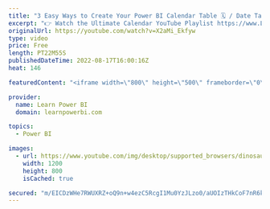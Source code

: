 ```yaml
---
title: "3 Easy Ways to Create Your Power BI Calendar Table 🗓️ / Date Table"
excerpt: "👉 Watch the Ultimate Calendar YouTube Playlist https://www.LearnPowerBI.com/calendar  👉 Download the Ultimate Calendar File https://www.LearnPowerBI.com/download  ==Table of Contents==   00:00 Intro: 3 Easy Ways to Create a Power BI Calendar Table 00:45 Use Auto Date/Time to Create Calendar Table"
originalUrl: https://youtube.com/watch?v=X2aMi_Ekfyw
type: video
price: Free
length: PT22M55S
publishedDateTime: 2022-08-17T16:00:16Z
heat: 146

featuredContent: "<iframe width=\"800\" height=\"500\" frameborder=\"0\" src=\"https://www.youtube.com/embed/X2aMi_Ekfyw\" allow=\"accelerometer; autoplay; encrypted-media; gyroscope; picture-in-picture\" allowfullscreen></iframe>"

provider:
  name: Learn Power BI
  domain: learnpowerbi.com

topics:
  - Power BI

images:
  - url: https://www.youtube.com/img/desktop/supported_browsers/dinosaur.png
    width: 1200
    height: 800
    isCached: true

secured: "m/EICDzWHe7RWUXRZ+oQ9n+w4ezC5RcgI1Mu0YzJLzo0/aUOIzTHkCoF7nR6kqZStiJ11uT6jT/efNA4+d33CNzLyb75DiSw7vxvloLnn7Ka9V7PKpBfQUO3xI982bP+PI65K9BAFSf3Q4QJrNEbhw9anPGo/mNiOsZbPBuBvJysT5CHJbns8F5pGlK04OJNC+IAplfLtTxkVXAnwAa7fD7hAcWCvg036tQ3UpYBtDmRdtONIHIL6mzVoFDCsnC+2py8GX5L85alBz3x/BsJtAu3aEiSGVkdpPy7YCAWpvDcnuTcKh2WZODX2tGaUjOzgGK9vWXxMc/ZtyMZrApRbDxalLzh9ORenOXBrpF5HFeTEl36giH1/3qInnLlTWitVNNTJsPQWeVrqJ+0LvsCtcqGbLNJStW2qThj0V3II2Q=;GLsUPdMd9vtgiSBuu3qe3A=="
---
```


